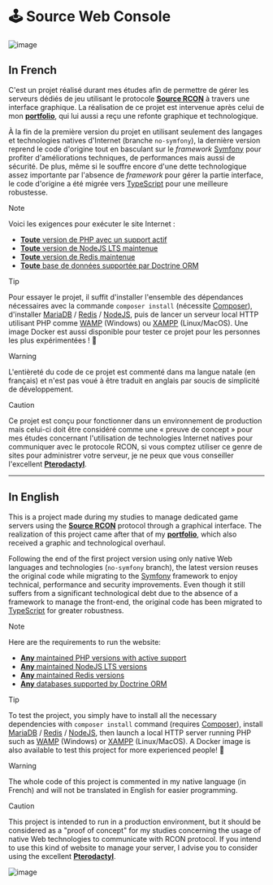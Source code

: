 # 🕹️ Source Web Console

![image](https://user-images.githubusercontent.com/26360935/165751507-f0c82948-3a4f-4220-9817-fc04769480ad.svg)

## In French

C'est un projet réalisé durant mes études afin de permettre de gérer les serveurs dédiés de jeu utilisant le protocole **[Source RCON](https://developer.valvesoftware.com/wiki/Source_RCON_Protocol)** à travers une interface graphique. La réalisation de ce projet est intervenue après celui de mon **[portfolio](https://github.com/FlorianLeChat/Portfolio)**, qui lui aussi a reçu une refonte graphique et technologique.

À la fin de la première version du projet en utilisant seulement des langages et technologies natives d'Internet (branche `no-symfony`), la dernière version reprend le code d'origine tout en basculant sur le *framework* [Symfony](https://symfony.com/) pour profiter d'améliorations techniques, de performances mais aussi de sécurité. De plus, même si le souffre encore d'une dette technologique assez importante par l'absence de *framework* pour gérer la partie interface, le code d'origine a été migrée vers [TypeScript](https://www.typescriptlang.org/) pour une meilleure robustesse.

> [!NOTE]
> Voici les exigences pour exécuter le site Internet :
> * [**Toute** version de PHP avec un support actif](https://www.php.net/supported-versions.php)
> * [**Toute** version de NodeJS LTS maintenue](https://github.com/nodejs/release#release-schedule)
> * [**Toute** version de Redis maintenue](https://docs.redis.com/latest/rs/installing-upgrading/install/plan-deployment/supported-platforms/)
> * [**Toute** base de données supportée par Doctrine ORM](https://www.doctrine-project.org/projects/doctrine-dbal/en/current/reference/platforms.html)

> [!TIP]
> Pour essayer le projet, il suffit d'installer l'ensemble des dépendances nécessaires avec la commande `composer install` (nécessite [Composer](https://getcomposer.org/download/)), d'installer [MariaDB](https://mariadb.org/download/) / [Redis](https://redis.io/download/) / [NodeJS](https://nodejs.org/en/download), puis de lancer un serveur local HTTP utilisant PHP comme [WAMP](https://www.wampserver.com/) (Windows) ou [XAMPP](https://www.apachefriends.org/index.html) (Linux/MacOS). Une image Docker est aussi disponible pour tester ce projet pour les personnes les plus expérimentées ! 🐳

> [!WARNING]
> L'entièreté du code de ce projet est commenté dans ma langue natale (en français) et n'est pas voué à être traduit en anglais par soucis de simplicité de développement.

> [!CAUTION]
> Ce projet est conçu pour fonctionner dans un environnement de production mais celui-ci doit être considéré comme une « preuve de concept » pour mes études concernant l'utilisation de technologies Internet natives pour communiquer avec le protocole RCON, si vous comptez utiliser ce genre de sites pour administrer votre serveur, je ne peux que vous conseiller l'excellent [**Pterodactyl**](https://pterodactyl.io/).

___

## In English

This is a project made during my studies to manage dedicated game servers using the **[Source RCON](https://developer.valvesoftware.com/wiki/Source_RCON_Protocol)** protocol through a graphical interface. The realization of this project came after that of my **[portfolio](https://github.com/FlorianLeChat/Portfolio)**, which also received a graphic and technological overhaul.

Following the end of the first project version using only native Web languages and technologies (`no-symfony` branch), the latest version reuses the original code while migrating to the [Symfony](https://symfony.com/) framework to enjoy technical, performance and security improvements. Even though it still suffers from a significant technological debt due to the absence of a framework to manage the front-end, the original code has been migrated to [TypeScript](https://www.typescriptlang.org/) for greater robustness.

> [!NOTE]
> Here are the requirements to run the website:
> * [**Any** maintained PHP versions with active support](https://www.php.net/supported-versions.php)
> * [**Any** maintained NodeJS LTS versions](https://github.com/nodejs/release#release-schedule)
> * [**Any** maintained Redis versions](https://docs.redis.com/latest/rs/installing-upgrading/install/plan-deployment/supported-platforms/)
> * [**Any** databases supported by Doctrine ORM](https://www.doctrine-project.org/projects/doctrine-dbal/en/current/reference/platforms.html)

> [!TIP]
> To test the project, you simply have to install all the necessary dependencies with `composer install` command (requires [Composer](https://getcomposer.org/download/)), install [MariaDB](https://mariadb.org/download/) / [Redis](https://redis.io/download/) / [NodeJS](https://nodejs.org/en/download), then launch a local HTTP server running PHP such as [WAMP](https://www.wampserver.com/) (Windows) or [XAMPP](https://www.apachefriends.org/index.html) (Linux/MacOS). A Docker image is also available to test this project for more experienced people! 🐳

> [!WARNING]
> The whole code of this project is commented in my native language (in French) and will not be translated in English for easier programming.

> [!CAUTION]
> This project is intended to run in a production environment, but it should be considered as a "proof of concept" for my studies concerning the usage of native Web technologies to communicate with RCON protocol. If you intend to use this kind of website to manage your server, I advise you to consider using the excellent [**Pterodactyl**](https://pterodactyl.io/).

![image](https://github.com/FlorianLeChat/Source-Web-Console/assets/26360935/0aaed929-a530-4c41-bdbc-2e05eab82e9e)